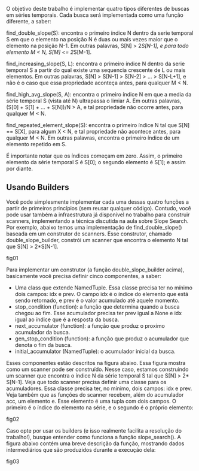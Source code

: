 O objetivo deste trabalho é implementar quatro tipos diferentes de buscas em séries temporais.
Cada busca será implementada como uma função diferente, a saber:

find\_double\_slope(S): encontra o primeiro índice N dentro da serie temporal S em que o elemento na posição N é duas ou mais vezes maior que o elemento na posição N-1.
Em outras palavras, S[N] > 2*S[N-1], e para todo elemento M < N, S[M] <= 2*S[M-1].

find\_increasing\_slope(S, L): encontra o primeiro índice N dentro da serie temporal S a partir do qual existe uma sequencia crescente de L ou mais elementos.
Em outras palavras, S[N] > S[N-1] > S[N-2] > ... > S[N-L+1], e não é o caso que essa propriedade aconteça antes, para qualquer M < N.

find\_high\_avg\_slope(S, A): encontra o primeiro índice N em que a media da série temporal S (vista até N) ultrapassa o limiar A.
Em outras palavras, (S[0] + S[1] + ... + S[N])/N > A, e tal propriedade não ocorre antes, para qualquer M < N.

find\_repeated\_element\_slope(S): encontra o primeiro índice N tal que S[N] == S[X], para algum X < N, e tal propriedade não acontece antes, para qualquer M < N.
Em outras palavras, encontra o primeiro índice de um elemento repetido em S.

É importante notar que os índices começam em zero. Assim, o primeiro elemento da série temporal S é S[0]; o segundo elemento é S[1]; e assim por diante.

## Usando Builders
Você pode simplesmente implementar cada uma dessas quatro funções a partir de primeiros princípios (sem reusar qualquer código).
Contudo, você pode usar também a infraestrutura já disponível no trabalho para construir scanners, implementando a técnica discutida na aula sobre Slope Search.
Por exemplo, abaixo temos uma implementação de find\_double\_slope() baseada em um construtor de scanners.
Esse construtor, chamado double\_slope\_builder, constrói um scanner que encontra o elemento N tal que S[N] > 2\*S[N-1].

 fig01

Para implementar um construtor (a função double\_slope\_builder acima), basicamente você precisa definir cinco componentes, a saber:

- Uma class que extende NamedTuple. Essa classe precisa ter no mínimo dois campos: idx e prev. O campo idx é o índice do elemento que está sendo retornado, e prev é o valor acumulado até aquele momento.
- stop\_condition (function): a função que determina quando a busca chegou ao fim. Esse acumulador precisa ter prev igual a None e idx igual ao índice que é a resposta da busca.
- next\_accumulator (function): a função que produz o proximo acumulador da busca.
- gen\_stop\_condition (function): a função que produz o acumulador que denota o fim da busca.
- initial\_accumulator (NamedTuple): o acumulador inicial da busca.

Esses componentes estão descritos na figura abaixo.
Essa figura mostra como um scanner pode ser construído.
Nesse caso, estamos construindo um scanner que encontra o índice N da série temporal S tal que S[N] > 2\* S[N-1].
Veja que todo scanner precisa definir uma classe para os acumuladores.
Essa classe precisa ter, no mínimo, dois campos: idx e prev.
Veja também que as funções do scanner recebem, além do acumulador acc, um elemento e.
Esse elemento é uma tupla com dois campos. O primeiro é o índice do elemento na série, e o segundo é o próprio elemento:

fig02

Caso opte por usar os builders (e isso realmente facilita a resolução do trabalho!), busque entender como funciona a função slope\_search().
A figura abaixo contém uma breve descrição da função, mostrando dados intermediários que são produzidos durante a execução dela:

fig03
